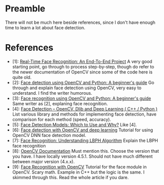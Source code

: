 # Preamble

There will not be much here beside references, since I don't have enough time to learn a lot about face detection.

# References

- [1]: [Real-Time Face Recognition: An End-To-End Project](https://towardsdatascience.com/real-time-face-recognition-an-end-to-end-project-b738bb0f7348)
  A very good starting point, go through to process step-by-step, though do refer to the newer documentation of OpenCV since some of the code here is quite old.
- [2]: [Face detection using OpenCV and Python: A beginner's guide](https://www.superdatascience.com/blogs/opencv-face-detection/)
  Go through and explain face detection using OpenCV, very easy to understand. I find the writer humorous.
- [3]: [Face recognition using OpenCV and Python: A beginner's guide](https://www.superdatascience.com/blogs/opencv-face-recognition)
  Same writer as [2], explaning face recognition.
- [4]: [Face Detection – OpenCV, Dlib and Deep Learning ( C++ / Python )](https://learnopencv.com/face-detection-opencv-dlib-and-deep-learning-c-python/)
  List various library and methods for implementing face detection, have comparison for each method (speed, accuracy).
- [5]: [Face Detection Models: Which to Use and Why?](https://towardsdatascience.com/face-detection-models-which-to-use-and-why-d263e82c302c)
  Like [4].
- [6]: [Face detection with OpenCV and deep learning](https://pyimagesearch.com/2018/02/26/face-detection-with-opencv-and-deep-learning/)
  Tutorial for using OpenCV DNN face detection model.
- [7]: [Face Recognition: Understanding LBPH Algorithm](https://towardsdatascience.com/face-recognition-how-lbph-works-90ec258c3d6b)
  Explain the LBPH face recognition
- [8]: [OpenCV Documentation](https://docs.opencv.org/4.x/)
  Must mention this. Choose the version that you have. I have locally version 4.5.1. Should not have much different between major version (4.x.x).
- [9]: [Face Recognition with OpenCV](https://docs.opencv.org/4.x/da/d60/tutorial_face_main.html)
  Tutorial for the face module in OpenCV. Scary math. Example in C++ but the logic is the same. I skimmed through this. Read the whole article if you dare.
